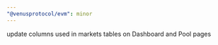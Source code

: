 ```yaml
---
"@venusprotocol/evm": minor
---
```


update columns used in markets tables on Dashboard and Pool pages
